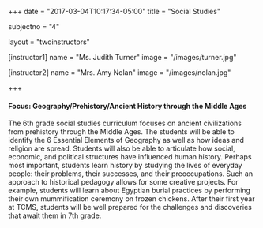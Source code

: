 +++
date = "2017-03-04T10:17:34-05:00"
title = "Social Studies"

subjectno = "4"

layout = "twoinstructors"

[instructor1]
name = "Ms. Judith Turner"
image = "/images/turner.jpg"

[instructor2]
name = "Mrs. Amy Nolan"
image = "/images/nolan.jpg"

+++

#### Focus: Geography/Prehistory/Ancient History through the Middle Ages

The 6th grade social studies curriculum focuses on ancient civilizations from prehistory through the Middle Ages. The students will be able to identify the 6 Essential Elements of Geography as well as how ideas and religion are spread. Students will also be able to articulate how social, economic, and political structures have influenced human history. Perhaps most important, students learn history by studying the lives of everyday people: their problems, their successes, and their preoccupations. Such an approach to historical pedagogy allows for some creative projects. For example, students will learn about Egyptian burial practices by performing their own mummification ceremony on frozen chickens. After their first year at TCMS, students will be well prepared for the challenges and discoveries that await them in 7th grade.

